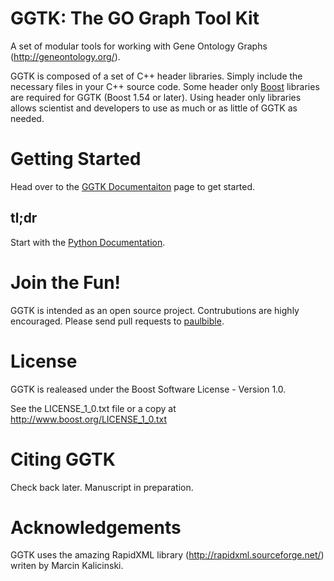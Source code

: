 # GGTK: The GO Graph Tool Kit
A set of modular tools for working with Gene Ontology Graphs (http://geneontology.org/).

GGTK is composed of a set of C++ header libraries. Simply include the necessary files in your C++ source code. Some header only [Boost](http://www.boost.org) libraries are required for GGTK (Boost 1.54 or later). Using header only libraries allows scientist and developers to use as much or as little of GGTK as needed.

# Getting Started
Head over to the [GGTK Documentaiton](https://paulbible.github.io/ggtk/) page to get started.

## tl;dr
Start with the [Python Documentation](https://paulbible.github.io/ggtk/ggtk_python/index.html).

# Join the Fun!
GGTK is intended as an open source project. Contrubutions are highly encouraged. Please send pull requests to [paulbible](https://github.com/paulbible).

# License
GGTK is realeased under the Boost Software License - Version 1.0.

See the LICENSE_1_0.txt file or a copy at http://www.boost.org/LICENSE_1_0.txt

# Citing GGTK
Check back later. Manuscript in preparation.

# Acknowledgements
GGTK uses the amazing RapidXML library (http://rapidxml.sourceforge.net/) writen by Marcin Kalicinski.

